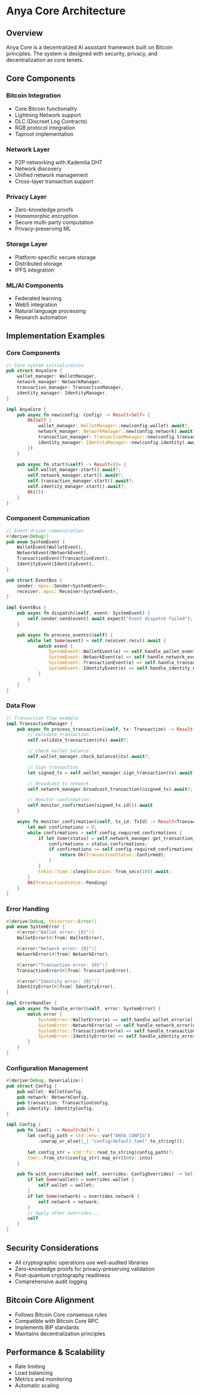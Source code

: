# Anya Core Architecture

## Overview
Anya Core is a decentralized AI assistant framework built on Bitcoin principles. The system is designed with security, privacy, and decentralization as core tenets.

## Core Components

### Bitcoin Integration
- Core Bitcoin functionality
- Lightning Network support
- DLC (Discreet Log Contracts)
- RGB protocol integration
- Taproot implementation

### Network Layer
- P2P networking with Kademlia DHT
- Network discovery
- Unified network management
- Cross-layer transaction support

### Privacy Layer
- Zero-knowledge proofs
- Homomorphic encryption
- Secure multi-party computation
- Privacy-preserving ML

### Storage Layer
- Platform-specific secure storage
- Distributed storage
- IPFS integration

### ML/AI Components
- Federated learning
- Web5 integration
- Natural language processing
- Research automation

## Implementation Examples

### Core Components
```rust
// Core system initialization
pub struct AnyaCore {
    wallet_manager: WalletManager,
    network_manager: NetworkManager,
    transaction_manager: TransactionManager,
    identity_manager: IdentityManager,
}

impl AnyaCore {
    pub async fn new(config: Config) -> Result<Self> {
        Ok(Self {
            wallet_manager: WalletManager::new(config.wallet).await?,
            network_manager: NetworkManager::new(config.network).await?,
            transaction_manager: TransactionManager::new(config.transaction).await?,
            identity_manager: IdentityManager::new(config.identity).await?,
        })
    }

    pub async fn start(&self) -> Result<()> {
        self.wallet_manager.start().await?;
        self.network_manager.start().await?;
        self.transaction_manager.start().await?;
        self.identity_manager.start().await?;
        Ok(())
    }
}
```

### Component Communication
```rust
// Event-driven communication
#[derive(Debug)]
pub enum SystemEvent {
    WalletEvent(WalletEvent),
    NetworkEvent(NetworkEvent),
    TransactionEvent(TransactionEvent),
    IdentityEvent(IdentityEvent),
}

pub struct EventBus {
    sender: mpsc::Sender<SystemEvent>,
    receiver: mpsc::Receiver<SystemEvent>,
}

impl EventBus {
    pub async fn dispatch(&self, event: SystemEvent) {
        self.sender.send(event).await.expect("Event dispatch failed");
    }

    pub async fn process_events(&self) {
        while let Some(event) = self.receiver.recv().await {
            match event {
                SystemEvent::WalletEvent(e) => self.handle_wallet_event(e).await,
                SystemEvent::NetworkEvent(e) => self.handle_network_event(e).await,
                SystemEvent::TransactionEvent(e) => self.handle_transaction_event(e).await,
                SystemEvent::IdentityEvent(e) => self.handle_identity_event(e).await,
            }
        }
    }
}
```

### Data Flow
```rust
// Transaction flow example
impl TransactionManager {
    pub async fn process_transaction(&self, tx: Transaction) -> Result<TransactionStatus> {
        // Validate transaction
        self.validate_transaction(&tx).await?;

        // Check wallet balance
        self.wallet_manager.check_balance(&tx).await?;

        // Sign transaction
        let signed_tx = self.wallet_manager.sign_transaction(tx).await?;

        // Broadcast to network
        self.network_manager.broadcast_transaction(&signed_tx).await?;

        // Monitor confirmation
        self.monitor_confirmation(signed_tx.id()).await
    }

    async fn monitor_confirmation(&self, tx_id: TxId) -> Result<TransactionStatus> {
        let mut confirmations = 0;
        while confirmations < self.config.required_confirmations {
            if let Some(status) = self.network_manager.get_transaction_status(tx_id).await? {
                confirmations = status.confirmations;
                if confirmations >= self.config.required_confirmations {
                    return Ok(TransactionStatus::Confirmed);
                }
            }
            tokio::time::sleep(Duration::from_secs(10)).await;
        }
        Ok(TransactionStatus::Pending)
    }
}
```

### Error Handling
```rust
#[derive(Debug, thiserror::Error)]
pub enum SystemError {
    #[error("Wallet error: {0}")]
    WalletError(#[from] WalletError),

    #[error("Network error: {0}")]
    NetworkError(#[from] NetworkError),

    #[error("Transaction error: {0}")]
    TransactionError(#[from] TransactionError),

    #[error("Identity error: {0}")]
    IdentityError(#[from] IdentityError),
}

impl ErrorHandler {
    pub async fn handle_error(&self, error: SystemError) {
        match error {
            SystemError::WalletError(e) => self.handle_wallet_error(e).await,
            SystemError::NetworkError(e) => self.handle_network_error(e).await,
            SystemError::TransactionError(e) => self.handle_transaction_error(e).await,
            SystemError::IdentityError(e) => self.handle_identity_error(e).await,
        }
    }
}
```

### Configuration Management
```rust
#[derive(Debug, Deserialize)]
pub struct Config {
    pub wallet: WalletConfig,
    pub network: NetworkConfig,
    pub transaction: TransactionConfig,
    pub identity: IdentityConfig,
}

impl Config {
    pub fn load() -> Result<Self> {
        let config_path = std::env::var("ANYA_CONFIG")
            .unwrap_or_else(|_| "config/default.toml".to_string());
        
        let config_str = std::fs::read_to_string(config_path)?;
        toml::from_str(&config_str).map_err(Into::into)
    }

    pub fn with_overrides(mut self, overrides: ConfigOverrides) -> Self {
        if let Some(wallet) = overrides.wallet {
            self.wallet = wallet;
        }
        if let Some(network) = overrides.network {
            self.network = network;
        }
        // Apply other overrides...
        self
    }
}
```

## Security Considerations
- All cryptographic operations use well-audited libraries
- Zero-knowledge proofs for privacy-preserving validation
- Post-quantum cryptography readiness
- Comprehensive audit logging

## Bitcoin Core Alignment
- Follows Bitcoin Core consensus rules
- Compatible with Bitcoin Core RPC
- Implements BIP standards
- Maintains decentralization principles

## Performance & Scalability
- Rate limiting
- Load balancing
- Metrics and monitoring
- Automatic scaling
